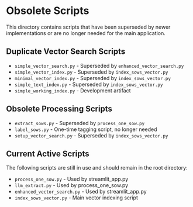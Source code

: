 # Obsolete Scripts

This directory contains scripts that have been superseded by newer implementations or are no longer needed for the main application.

## Duplicate Vector Search Scripts
- `simple_vector_search.py` - Superseded by `enhanced_vector_search.py`
- `simple_vector_index.py` - Superseded by `index_sows_vector.py`
- `minimal_vector_index.py` - Superseded by `index_sows_vector.py`
- `simple_text_index.py` - Superseded by `index_sows_vector.py`
- `simple_working_index.py` - Development artifact

## Obsolete Processing Scripts
- `extract_sows.py` - Superseded by `process_one_sow.py`
- `label_sows.py` - One-time tagging script, no longer needed
- `setup_vector_search.py` - Superseded by `index_sows_vector.py`

## Current Active Scripts
The following scripts are still in use and should remain in the root directory:
- `process_one_sow.py` - Used by streamlit_app.py
- `llm_extract.py` - Used by process_one_sow.py
- `enhanced_vector_search.py` - Used by streamlit_app.py
- `index_sows_vector.py` - Main vector indexing script
